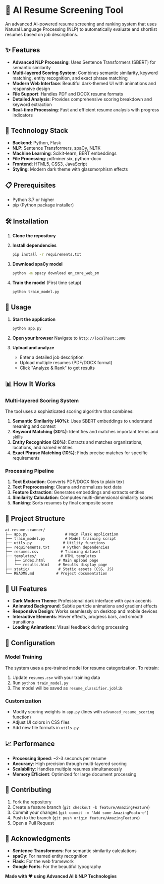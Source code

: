 # 🤖 AI Resume Screening Tool

An advanced AI-powered resume screening and ranking system that uses Natural Language Processing (NLP) to automatically evaluate and shortlist resumes based on job descriptions.

## ✨ Features

- **Advanced NLP Processing**: Uses Sentence Transformers (SBERT) for semantic similarity
- **Multi-layered Scoring System**: Combines semantic similarity, keyword matching, entity recognition, and exact phrase matching
- **Modern Web Interface**: Beautiful dark-themed UI with animations and responsive design
- **File Support**: Handles PDF and DOCX resume formats
- **Detailed Analysis**: Provides comprehensive scoring breakdown and keyword extraction
- **Real-time Processing**: Fast and efficient resume analysis with progress indicators

## 🚀 Technology Stack

- **Backend**: Python, Flask
- **NLP**: Sentence Transformers, spaCy, NLTK
- **Machine Learning**: Scikit-learn, BERT embeddings
- **File Processing**: pdfminer.six, python-docx
- **Frontend**: HTML5, CSS3, JavaScript
- **Styling**: Modern dark theme with glassmorphism effects

## 📋 Prerequisites

- Python 3.7 or higher
- pip (Python package installer)

## 🛠️ Installation

1. **Clone the repository**
 

2. **Install dependencies**
   ```bash
   pip install -r requirements.txt
   ```

3. **Download spaCy model**
   ```bash
   python -m spacy download en_core_web_sm
   ```

4. **Train the model** (First time setup)
   ```bash
   python train_model.py
   ```

## 🎯 Usage

1. **Start the application**
   ```bash
   python app.py
   ```

2. **Open your browser**
   Navigate to `http://localhost:5000`

3. **Upload and analyze**
   - Enter a detailed job description
   - Upload multiple resumes (PDF/DOCX format)
   - Click "Analyze & Rank" to get results

## 📊 How It Works

### Multi-layered Scoring System

The tool uses a sophisticated scoring algorithm that combines:

1. **Semantic Similarity (40%)**: Uses SBERT embeddings to understand meaning and context
2. **Keyword Matching (30%)**: Identifies and matches important terms and skills
3. **Entity Recognition (20%)**: Extracts and matches organizations, locations, and named entities
4. **Exact Phrase Matching (10%)**: Finds precise matches for specific requirements

### Processing Pipeline

1. **Text Extraction**: Converts PDF/DOCX files to plain text
2. **Text Preprocessing**: Cleans and normalizes text data
3. **Feature Extraction**: Generates embeddings and extracts entities
4. **Similarity Calculation**: Computes multi-dimensional similarity scores
5. **Ranking**: Sorts resumes by final composite score

## 📁 Project Structure

```
ai-resume-scanner/
├── app.py                 # Main Flask application
├── train_model.py         # Model training script
├── utils.py              # Utility functions
├── requirements.txt      # Python dependencies
├── resumes.csv          # Training dataset
├── templates/           # HTML templates
│   ├── index.html      # Main upload page
│   └── results.html    # Results display page
├── static/             # Static assets (CSS, JS)
└── README.md          # Project documentation
```

## 🎨 UI Features

- **Dark Modern Theme**: Professional dark interface with cyan accents
- **Animated Background**: Subtle particle animations and gradient effects
- **Responsive Design**: Works seamlessly on desktop and mobile devices
- **Interactive Elements**: Hover effects, progress bars, and smooth transitions
- **Loading Animations**: Visual feedback during processing

## 🔧 Configuration

### Model Training

The system uses a pre-trained model for resume categorization. To retrain:

1. Update `resumes.csv` with your training data
2. Run `python train_model.py`
3. The model will be saved as `resume_classifier.joblib`

### Customization

- Modify scoring weights in `app.py` (lines with `advanced_resume_scoring` function)
- Adjust UI colors in CSS files
- Add new file formats in `utils.py`

## 📈 Performance

- **Processing Speed**: ~2-3 seconds per resume
- **Accuracy**: High precision through multi-layered scoring
- **Scalability**: Handles multiple resumes simultaneously
- **Memory Efficient**: Optimized for large document processing

## 🤝 Contributing

1. Fork the repository
2. Create a feature branch (`git checkout -b feature/AmazingFeature`)
3. Commit your changes (`git commit -m 'Add some AmazingFeature'`)
4. Push to the branch (`git push origin feature/AmazingFeature`)
5. Open a Pull Request



## 🙏 Acknowledgments

- **Sentence Transformers**: For semantic similarity calculations
- **spaCy**: For named entity recognition
- **Flask**: For the web framework
- **Google Fonts**: For the beautiful typography



**Made with ❤️ using Advanced AI & NLP Technologies** 